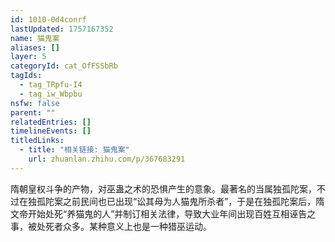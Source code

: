 ```yaml
---
id: 1010-0d4conrf
lastUpdated: 1757167352
name: 猫鬼案
aliases: []
layer: 5
categoryId: cat_OfFSSbRb
tagIds:
  - tag_TRpfu-I4
  - tag_iw_Wbpbu
nsfw: false
parent: ""
relatedEntries: []
timelineEvents: []
titledLinks:
  - title: "相关链接: 猫鬼案"
    url: zhuanlan.zhihu.com/p/367683291
---
```


隋朝皇权斗争的产物，对巫蛊之术的恐惧产生的意象。最著名的当属独孤陀案，不过在独孤陀案之前民间也已出现“讼其母为人猫鬼所杀者”，于是在独孤陀案后，隋文帝开始处死“养猫鬼的人”并制订相关法律，导致大业年间出现百姓互相诬告之事，被处死者众多。某种意义上也是一种猎巫运动。